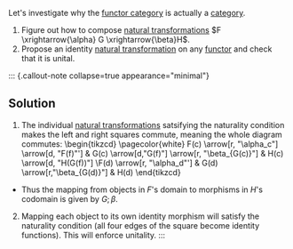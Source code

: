 
Let's investigate why the [functor category](/docs/math/defs/funcat.qmd) is 
actually a 
[category](/docs/math/defs/cat.qmd).

1. Figure out how to compose 
   [natural transformations](/docs/math/defs/natural_transformation.qmd) 
   $F \xrightarrow{\alpha} G \xrightarrow{\beta}H$.
2. Propose an identity 
   [natural transformation](/docs/math/defs/natural_transformation.qmd) on any 
   [functor](/docs/math/defs/functor.qmd) and check that it is unital.

::: {.callout-note collapse=true appearance="minimal"}
## Solution
1. The individual 
   [natural transformations](/docs/math/defs/natural_transformation.qmd) 
   satsifying the 
   naturality condition makes the left and right squares commute, meaning the 
   whole diagram commutes: \begin{tikzcd} \pagecolor{white} F(c) \arrow[r, "\alpha_c"] \arrow[d, "F(f)"'] & G(c) \arrow[d,"G(f)"] \arrow[r, "\beta_{G(c)}"] & H(c) \arrow[d, "H(G(f))"] \\F(d) \arrow[r, "\alpha_d"']                   & G(d) \arrow[r,"\beta_{G(d)}"]                   & H(d)                     \end{tikzcd}
  - Thus the mapping from objects in $F$'s domain to morphisms in $H$'s codomain 
    is given by $G;\beta$.

2. Mapping each object to its own identity morphism will satisfy the naturality 
   condition (all four edges of the square become identity functions). This will 
   enforce unitality.
:::